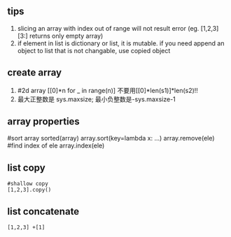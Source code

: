 ## tips
1. slicing an array with index out of range will not result error (eg. [1,2,3][3:] returns only empty array)
2. if element in list is dictionary or list, it is mutable. if you need append an object to list that is not changable, use copied object

## create array
1. #2d array
[[0]*n for _ in range(n)]
不要用[[0]*len(s1)]*len(s2)!!
2. 最大正整数是 sys.maxsize; 最小负整数是-sys.maxsize-1

## array properties
#sort array
sorted(array)
array.sort(key=lambda x: ...)
array.remove(ele)
#find index of ele
array.index(ele)

## list copy
```
#shallow copy
[1,2,3].copy()
```
## list concatenate
```
[1,2,3] +[1]
```

